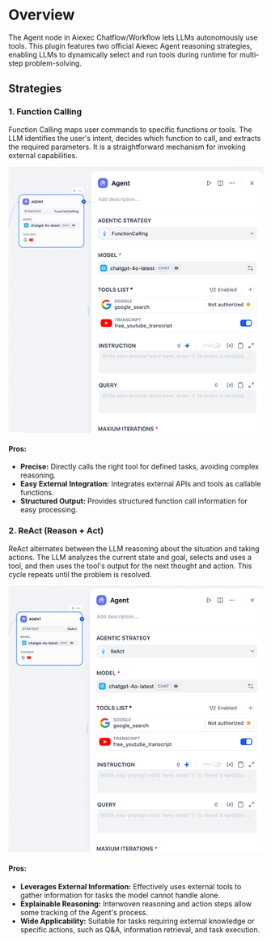 # Overview
The Agent node in Aiexec Chatflow/Workflow lets LLMs autonomously use tools. This plugin features two official Aiexec Agent reasoning strategies, enabling LLMs to dynamically select and run tools during runtime for multi-step problem-solving.

## Strategies

### 1. Function Calling
Function Calling maps user commands to specific functions or tools. The LLM identifies the user's intent, decides which function to call, and extracts the required parameters. It is a straightforward mechanism for invoking external capabilities.

![](./_assets/function_calling.png)

#### Pros:
- **Precise:** Directly calls the right tool for defined tasks, avoiding complex reasoning.
- **Easy External Integration:** Integrates external APIs and tools as callable functions.
- **Structured Output:** Provides structured function call information for easy processing.

### 2. ReAct (Reason + Act)
ReAct alternates between the LLM reasoning about the situation and taking actions. The LLM analyzes the current state and goal, selects and uses a tool, and then uses the tool's output for the next thought and action. This cycle repeats until the problem is resolved.

![](./_assets/react.png)

#### Pros:
- **Leverages External Information:** Effectively uses external tools to gather information for tasks the model cannot handle alone.
- **Explainable Reasoning:** Interwoven reasoning and action steps allow some tracking of the Agent's process.
- **Wide Applicability:** Suitable for tasks requiring external knowledge or specific actions, such as Q&A, information retrieval, and task execution.